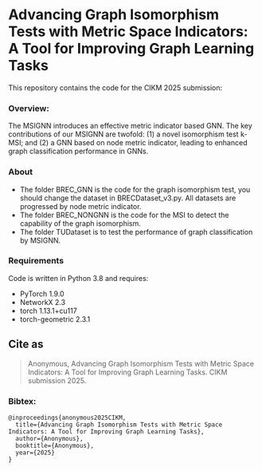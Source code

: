# Advancing Graph Isomorphism Tests with Metric Space Indicators: A Tool for Improving Graph Learning Tasks
This repository contains the code for the CIKM 2025 submission:

### Overview:
The MSIGNN introduces an effective metric indicator based GNN. The key contributions of our MSIGNN are twofold: (1) a novel isomorphism test k-MSI; and (2) a GNN based on node metric indicator, leading to enhanced graph classification performance in GNNs.

### About
* The folder BREC_GNN is the code for the graph isomorphism test, you should change the dataset in BRECDataset_v3.py. All datasets are progressed by node metric indicator.
* The folder BREC_NONGNN is the code for the MSI to detect the capability of the graph isomorphism.
* The folder TUDataset is to test the performance of graph classification by MSIGNN.

### Requirements
Code is written in Python 3.8 and requires:
* PyTorch   1.9.0
* NetworkX  2.3
* torch  1.13.1+cu117
* torch-geometric   2.3.1


## Cite as
> Anonymous, Advancing Graph Isomorphism Tests with Metric Space Indicators: A Tool for Improving Graph Learning Tasks. CIKM submission 2025.

### Bibtex:
```
@inproceedings{anonymous2025CIKM,
  title={Advancing Graph Isomorphism Tests with Metric Space Indicators: A Tool for Improving Graph Learning Tasks},
  author={Anonymous},
  booktitle={Anonymous},
  year={2025}
}
